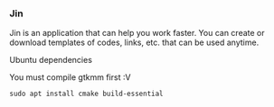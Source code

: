 ### Jin

Jin is an application that can help you work faster. You can create or download
templates of codes, links, etc. that can be used anytime. 

Ubuntu dependencies

You must compile gtkmm first :V

``
sudo apt install cmake build-essential 
``